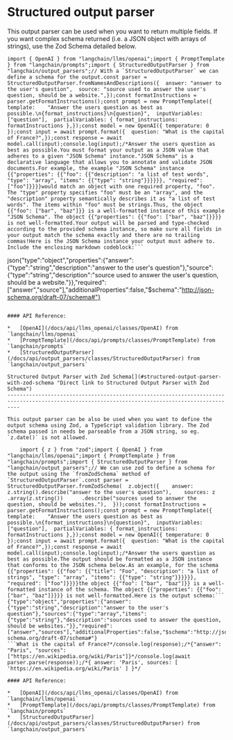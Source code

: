 Structured output parser
========================

This output parser can be used when you want to return multiple fields. If you want complex schema returned (i.e. a JSON object with arrays of strings), use the Zod Schema detailed below.

    import { OpenAI } from "langchain/llms/openai";import { PromptTemplate } from "langchain/prompts";import { StructuredOutputParser } from "langchain/output_parsers";// With a `StructuredOutputParser` we can define a schema for the output.const parser = StructuredOutputParser.fromNamesAndDescriptions({  answer: "answer to the user's question",  source: "source used to answer the user's question, should be a website.",});const formatInstructions = parser.getFormatInstructions();const prompt = new PromptTemplate({  template:    "Answer the users question as best as possible.\n{format_instructions}\n{question}",  inputVariables: ["question"],  partialVariables: { format_instructions: formatInstructions },});const model = new OpenAI({ temperature: 0 });const input = await prompt.format({  question: "What is the capital of France?",});const response = await model.call(input);console.log(input);/*Answer the users question as best as possible.You must format your output as a JSON value that adheres to a given "JSON Schema" instance."JSON Schema" is a declarative language that allows you to annotate and validate JSON documents.For example, the example "JSON Schema" instance {{"properties": {{"foo": {{"description": "a list of test words", "type": "array", "items": {{"type": "string"}}}}}}, "required": ["foo"]}}}}would match an object with one required property, "foo". The "type" property specifies "foo" must be an "array", and the "description" property semantically describes it as "a list of test words". The items within "foo" must be strings.Thus, the object {{"foo": ["bar", "baz"]}} is a well-formatted instance of this example "JSON Schema". The object {{"properties": {{"foo": ["bar", "baz"]}}}} is not well-formatted.Your output will be parsed and type-checked according to the provided schema instance, so make sure all fields in your output match the schema exactly and there are no trailing commas!Here is the JSON Schema instance your output must adhere to. Include the enclosing markdown codeblock:```
json{"type":"object","properties":{"answer":{"type":"string","description":"answer to the user's question"},"source":{"type":"string","description":"source used to answer the user's question, should be a website."}},"required":["answer","source"],"additionalProperties":false,"$schema":"http://json-schema.org/draft-07/schema#"}
```What is the capital of France?*/console.log(response);/*{"answer": "Paris", "source": "https://en.wikipedia.org/wiki/Paris"}*/console.log(await parser.parse(response));// { answer: 'Paris', source: 'https://en.wikipedia.org/wiki/Paris' }

#### API Reference:

*   [OpenAI](/docs/api/llms_openai/classes/OpenAI) from `langchain/llms/openai`
*   [PromptTemplate](/docs/api/prompts/classes/PromptTemplate) from `langchain/prompts`
*   [StructuredOutputParser](/docs/api/output_parsers/classes/StructuredOutputParser) from `langchain/output_parsers`

Structured Output Parser with Zod Schema[](#structured-output-parser-with-zod-schema "Direct link to Structured Output Parser with Zod Schema")
------------------------------------------------------------------------------------------------------------------------------------------------

This output parser can be also be used when you want to define the output schema using Zod, a TypeScript validation library. The Zod schema passed in needs be parseable from a JSON string, so eg. `z.date()` is not allowed.

    import { z } from "zod";import { OpenAI } from "langchain/llms/openai";import { PromptTemplate } from "langchain/prompts";import { StructuredOutputParser } from "langchain/output_parsers";// We can use zod to define a schema for the output using the `fromZodSchema` method of `StructuredOutputParser`.const parser = StructuredOutputParser.fromZodSchema(  z.object({    answer: z.string().describe("answer to the user's question"),    sources: z      .array(z.string())      .describe("sources used to answer the question, should be websites."),  }));const formatInstructions = parser.getFormatInstructions();const prompt = new PromptTemplate({  template:    "Answer the users question as best as possible.\n{format_instructions}\n{question}",  inputVariables: ["question"],  partialVariables: { format_instructions: formatInstructions },});const model = new OpenAI({ temperature: 0 });const input = await prompt.format({  question: "What is the capital of France?",});const response = await model.call(input);console.log(input);/*Answer the users question as best as possible.The output should be formatted as a JSON instance that conforms to the JSON schema below.As an example, for the schema {{"properties": {{"foo": {{"title": "Foo", "description": "a list of strings", "type": "array", "items": {{"type": "string"}}}}}}, "required": ["foo"]}}}}the object {{"foo": ["bar", "baz"]}} is a well-formatted instance of the schema. The object {{"properties": {{"foo": ["bar", "baz"]}}}} is not well-formatted.Here is the output schema:```
{"type":"object","properties":{"answer":{"type":"string","description":"answer to the user's question"},"sources":{"type":"array","items":{"type":"string"},"description":"sources used to answer the question, should be websites."}},"required":["answer","sources"],"additionalProperties":false,"$schema":"http://json-schema.org/draft-07/schema#"}
```What is the capital of France?*/console.log(response);/*{"answer": "Paris", "sources": ["https://en.wikipedia.org/wiki/Paris"]}*/console.log(await parser.parse(response));/*{ answer: 'Paris', sources: [ 'https://en.wikipedia.org/wiki/Paris' ] }*/

#### API Reference:

*   [OpenAI](/docs/api/llms_openai/classes/OpenAI) from `langchain/llms/openai`
*   [PromptTemplate](/docs/api/prompts/classes/PromptTemplate) from `langchain/prompts`
*   [StructuredOutputParser](/docs/api/output_parsers/classes/StructuredOutputParser) from `langchain/output_parsers`